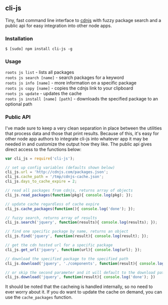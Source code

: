 cli-js
------

Tiny, fast command line interface to [cdnjs](http://cdnjs.com/) with fuzzy package search and a public api for easy integration into other node apps.

### Installation

`$ [sudo] npm install cli-js -g`

### Usage

`roots js list` - lists all packages    
`roots js search [name]` - search packages for a keyword    
`roots js info [name]` - more information on a specific package    
`roots js copy [name]` - copies the cdnjs link to your clipboard    
`roots js update` - updates the cache    
`roots js install [name] [path]` - downloads the specified package to an optional path

### Public API

I've made sure to keep a very clean separation in place between the utilities that process data and those that print results. Because of this, it's easy for other node app authors to integrate cli-js into whatever app it may be needed in and customize the output how they like. The public api gives direct access to the functions below:

```js
var cli_js = require('cli-js');

// set up config variables (defaults shown below)
cli_js.url = 'http://cdnjs.com/packages.json';
cli_js.cache_path = '/tmp/cdnjs-cache.json';
cli_js.days_to_cache_expire = 2;

// read all packages from cdnjs, returns array of objects
cli_js.read_packages(function(pkg){ console.log(pkg); });

// update cache regardless of cache expire
cli_js.cache_packages(function(){ console.log('done'); });

// fuzzy search, returns array of results
cli_js.search('jquery', function(results){ console.log(results); });

// find one specific package by name, returns an object
cli_js.find('jquery', function(result){ console.log(result); });

// get the cdn hosted url for a specific package
cli_js.get_url('jquery', function(url){ console.log(url); });

// download the specified package to the specified path
cli_js.download('jquery', './components', function(result){ console.log('done'); })

// or skip the second parameter and it will default to the download path
cli_js.download('jquery', function(result){ console.log('done'); })
```

It should be noted that the cacheing is handled internally, so no need to ever worry about it. If you do want to update the cache on demand, you can use the `cache_packages` function.